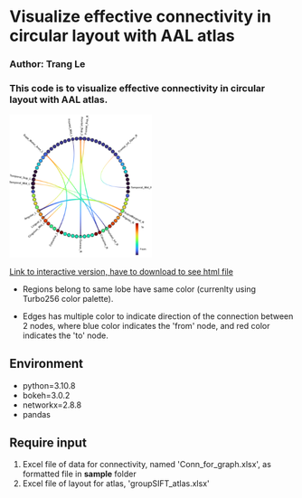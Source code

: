 # Visualize effective connectivity in circular layout with AAL atlas #

### Author: Trang Le ###

### This code is to visualize effective connectivity in circular layout with AAL atlas. ###

<img src="./sample/example_graph.png" width=50% height=50%>

[Link to interactive version, have to download to see html file](https://htmlpreview.github.io/?https://github.com/Trang0412/AAL_atlas_in_circular_graph/blob/master/sample/listening_animal_all_time_with_labels_changed_appearance.html)

* Regions belong to same lobe have same color (currenlty using Turbo256 color palette). 

* Edges has multiple color to indicate direction of the connection between 2 nodes, where blue color indicates the 'from' node, and red color indicates the 'to' node. 


## Environment ##
  * python=3.10.8
  * bokeh=3.0.2
  * networkx=2.8.8
  * pandas

## Require input ##
  1. Excel file of data for connectivity, named 'Conn_for_graph.xlsx', as formatted file in **sample** folder
  2. Excel file of layout for atlas, 'groupSIFT_atlas.xlsx'
   

